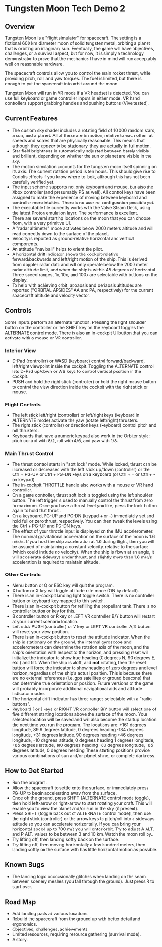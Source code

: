 # Tungsten Moon Tech Demo 2
 
## Overview
Tungsten Moon is a "flight simulator" for spacecraft. The setting is a fictional 600 km diameter moon of solid tungsten metal, orbiting a planet that is orbiting an imaginary sun. Eventually, the game will have objectives, challenges, or a survival aspect, but for now, it is simply a technology demonstrator to prove that the mechanics I have in mind will run acceptably well on reasonable hardware.

The spacecraft controls allow you to control the main rocket thrust, while providing pitch, roll, and yaw torques. The fuel is limited, but there is enough to put the spacecraft into orbit around the moon.

Tungsten Moon will run in VR mode if a VR headset is detected. You can use full keyboard or game controller inputs in either mode. VR hand controllers support grabbing handles and pushing buttons (Vive tested).

## Current Features
* The custom sky shader includes a rotating field of 10,000 random stars, a sun, and a planet. All of these are in motion, relative to each other, at speeds and scales that are physically reasonable. This means that although they *appear* to be stationary, they are actually in full motion.
* Star field brightness is automatically adjusted between barely visible and brilliant, depending on whether the sun or planet are visible in the sky.
* The motion simulation accounts for the tungsten moon itself spinning on its axis. The current rotation period is ten hours. This should give rise to Coriolis effects if you know where to look, although this has not been carefully verified yet.
* The input scheme supports not only keyboard and mouse, but also the Xbox controller (and presumably PS as well). All control keys have been assigned to make the experience of moving between keyboard and controller more intuitive. There is no user re-configuration possible yet.
* The executable file currently works with the Valve Steam Deck, using the latest Proton emulation layer. The performance is excellent.
* There are several starting locations on the moon that you can choose from, with a very primitive UI. 
* A "radar altimeter" mode activates below 2000 meters altitude and will read correctly down to the surface of the planet.
* Velocity is reported as ground-relative horizontal and vertical components.
* An attitude "nav ball" helps to orient the pilot.
* A horizontal drift indicator shows the cockpit-relative forward/backwards and left/right motion of the ship. This is derived from doppler radar data and will only operate below the 2000 meter radar altitude limit, and when the ship is within 45 degrees of horizontal. Three speed ranges, 1x, 10x, and 100x are selectable with buttons on the display.
* To help with achieving orbit, apoapsis and periapsis altitudes are reported ("ORBITAL APSIDES" AA and PA, respectively) for the current spacecraft altitude and velocity vector.

## Controls
Some inputs perform an alternate function. Pressing the right shoulder button on the controller or the SHIFT key on the keyboard toggles the ALTERNATE control mode. There is also an in-cockpit UI button that you can activate with a mouse or VR controller.
### Interior View
* D-Pad (controller) or WASD (keyboard) control forward/backward, left/right viewpoint inside the cockpit. Toggling the ALTERNATE control lets D-Pad up/down or WS keys to control vertical position in the cockpit.
* PUSH and hold the right stick (controller) or hold the right mouse button to control the view direction inside the cockpit with the right stick or mouse.
### Flight Controls
* The left stick left/right (controller) or left/right keys (keyboard in ALTERNATE mode) activate the yaw (rotate left/right) thrusters.
* The right stick (controller) or direction keys (keyboard) control pitch and roll thrusters. 
* Keyboards that have a numeric keypad also work in the Orbiter style: pitch control with 8/2, roll with 4/6, and yaw with 1/3.
### Main Thrust Control
* The thrust control starts in "soft lock" mode. While locked, thrust can be increased or decreased with the left stick up/down (controller) or the Ctrl + PG-UP or Ctrl + PG-DN keys on a keyboard (or Ctrl + + or Ctrl + - on keypad)
* The in-cockpit THROTTLE handle also works with a mouse or VR hand controller.
* On a game controller, thrust soft lock is toggled using the left shoulder button. The left trigger is used to manually control the thrust from zero to maximum. Once you have a thrust level you like, press the lock button again to hold that thrust.  
* On a keyboard, PG-UP and PG-DN (keypad + or -) immediately set and hold full or zero thrust, respectively. You can then tweak the levels using the Ctrl + PG-UP and PG-DN keys.
* The effect of your throttle input is displayed on the IMU accelerometer. The nominal gravitational acceleration on the surface of the moon is 1.6 m/s/s. If you hold the ship acceleration at 1.6 during flight, then you  will be assured of maintaining a constant velocity, relative to the surface (which could include *no* velocity). When the ship is flown at an angle, it will accelerate sideways under thrust, and slightly *more* than 1.6 m/s/s acceleration is required to maintain altitude.
### Other Controls
* Menu button or Q or ESC key will quit the program.
* X button or X key will toggle attitude rate mode (ON by default). 
* There is an in-cockpit landing light toggle switch. There is no controller button or keyboard key mapped to this switch.
* There is an in-cockpit button for refilling the propellant tank. There is no controller button or key for this.
* B controller button or R key or LEFT VR controller B/Y button will restart at your current scenario location.
* Left stick PUSH (controller) or V key or LEFT VR controller A/X button will reset your view position.
* There is an in-cockpit button to reset the attitude indicator. When the ship is stationary on the ground, the internal gyroscope and accelerometers can determine the rotation axis of the moon, and the ship's orientation with respect to the horizon, and pressing reset will initialize the indicator to show true heading (0 degrees N, 90 degrees E, etc.) and tilt. When the ship is aloft, and **not** rotating, then the reset button will force the indicator to show heading of zero degrees and level horizon, regardless of the ship's actual position. This is because there are no external references (i.e. gps satellites or ground beacons) that can determine true orientation or position. Future versions of the game will probably incorporate additional navigational aids and attitude indicator modes.
* The horizontal drift indicator has three ranges selectable with a "radio buttons".
* Keyboard [ or ] keys or RIGHT VR controller B/Y button will select one of five different starting locations above the surface of the moon. Your selected location will be saved and will also become the startup location the next time you run the program. The locations are: +161 degrees longitude, 89.9 degrees latitude, 0 degrees heading
-134 degrees longitude, +31 degrees latitude, 90 degrees heading
+46 degrees longitude, -10 degrees latitude, 0 degrees heading
1 degrees longitude, +85 degrees latitude, 180 degrees heading
-80 degrees longitude, -85 degrees latitude, 0 degrees heading
These starting positions provide various combinations of sun and/or planet shine, or complete darkness. 

## How to Get Started
* Run the program.
* Allow the spacecraft to settle onto the surface, or immediately press PG-UP to begin accelerating away from the surface.
* Once off the ground, press SHIFT (ALTERNATE control mode toggle), then hold left-arrow or right-arrow to start rotating your craft. This will enable you to view the planet and/or sun in the sky (if present).
* Press SHIFT (toggle back out of ALTERNATE control mode)l, then use the right stick (controller) or the arrow keys to pitch/roll into a sideways attitude so you can accelerate horizontally. If you can bring your horizontal speed up to 700 m/s you will enter orbit. Try to adjust A ALT. and P ALT. values to be between 3 and 10 km. Watch the moon roll by.. 
* Try lifting off, then landing softly back on the surface.
* Try lifting off, then moving horizontally a few hundred meters, then landing softly on the surface with has little horizontal motion as possible.

## Known Bugs
* The landing logic occcasionally glitches when landing on the seam between scenery meshes (you fall through the ground). Just press R to start over.

## Road Map
* Add landing pads at various locations.
* Rebuild the spacecraft from the ground up with better detail and ergonomics.
* Objectives, challenges, achievements.
* Limited resources, requiring resource gathering (survival mode).
* A story.

